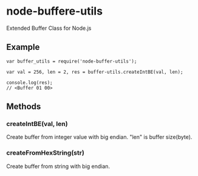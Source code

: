 node-buffere-utils
==================

Extended Buffer Class for Node.js

Example
-------------------
```
var buffer_utils = require('node-buffer-utils');

var val = 256, len = 2, res = buffer-utils.createIntBE(val, len);

console.log(res);
// <Buffer 01 00>
```

Methods
-------------------

### createIntBE(val, len)

Create buffer from integer value with big endian.
"len" is buffer size(byte).


### createFromHexString(str)

Create buffer from string with big endian.
